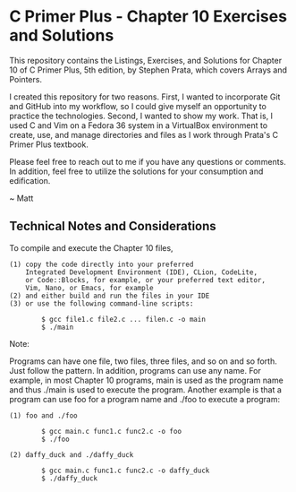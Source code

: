 # C Primer Plus - Chapter 10 Exercises and Solutions

This repository contains the Listings, Exercises, and Solutions
for Chapter 10 of C Primer Plus, 5th edition, by Stephen Prata, 
which covers Arrays and Pointers.

I created this repository for two reasons. First, I wanted to
incorporate Git and GitHub into my workflow, so I could give
myself an opportunity to practice the technologies. Second, I
wanted to show my work. That is, I used C and Vim on a Fedora
36 system in a VirtualBox environment to create, use, and 
manage directories and files as I work through Prata's C Primer
Plus textbook.

Please feel free to reach out to me if you have any questions or
comments. In addition, feel free to utilize the solutions for
your consumption and edification.

~ Matt

Technical Notes and Considerations
-----------------------------------------------------------------

To compile and execute the Chapter 10 files,

    (1) copy the code directly into your preferred
        Integrated Development Environment (IDE), CLion, CodeLite,
        or Code::Blocks, for example, or your preferred text editor,
        Vim, Nano, or Emacs, for example
    (2) and either build and run the files in your IDE
    (3) or use the following command-line scripts:
    
            $ gcc file1.c file2.c ... filen.c -o main
            $ ./main

Note:

Programs can have one file, two files, three files, and so on
and so forth. Just follow the pattern. In addition, programs
can use any name. For example, in most Chapter 10 programs, main
is used as the program name and thus ./main is used to execute
the program. Another example is that a program can use foo for
a program name and ./foo to execute a program:

    (1) foo and ./foo

            $ gcc main.c func1.c func2.c -o foo
            $ ./foo

    (2) daffy_duck and ./daffy_duck
    
            $ gcc main.c func1.c func2.c -o daffy_duck
            $ ./daffy_duck


